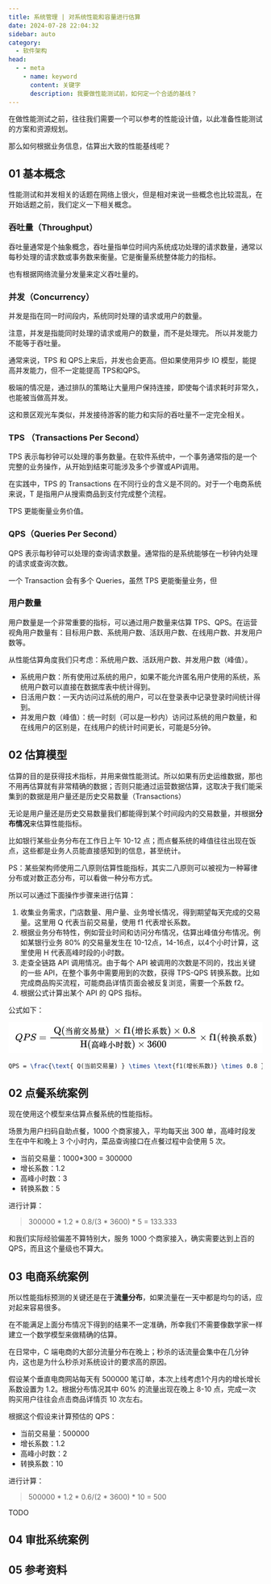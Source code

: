 ```yaml
---
title: 系统管理 | 对系统性能和容量进行估算
date: 2024-07-28 22:04:32
sidebar: auto
category: 
  - 软件架构
head:
  - - meta
    - name: keyword
      content: 关键字
      description: 我要做性能测试前，如何定一个合适的基线？
---
```


在做性能测试之前，往往我们需要一个可以参考的性能设计值，以此准备性能测试的方案和资源规划。

那么如何根据业务信息，估算出大致的性能基线呢？

## 01 基本概念

性能测试和并发相关的话题在网络上很火，但是相对来说一些概念也比较混乱，在开始话题之前，我们定义一下相关概念。

### 吞吐量（Throughput）

吞吐量通常是个抽象概念，吞吐量指单位时间内系统成功处理的请求数量，通常以每秒处理的请求数或事务数来衡量。它是衡量系统整体能力的指标。

也有根据网络流量分发量来定义吞吐量的。

### 并发（Concurrency）

并发是指在同一时间段内，系统同时处理的请求或用户的数量。

注意，并发是指能同时处理的请求或用户的数量，而不是处理完。 所以并发能力不能等于吞吐量。

通常来说，TPS 和 QPS上来后，并发也会更高。但如果使用异步 IO 模型，能提高并发能力，但不一定能提高 TPS和QPS。

极端的情况是，通过排队的策略让大量用户保持连接，即使每个请求耗时非常久，也能被当做高并发。

这和景区观光车类似，并发接待游客的能力和实际的吞吐量不一定完全相关。

### TPS （Transactions Per Second）

TPS 表示每秒钟可以处理的事务数量。在软件系统中，一个事务通常指的是一个完整的业务操作，从开始到结束可能涉及多个步骤或API调用。

在实践中，TPS 的 Transactions 在不同行业的含义是不同的。对于一个电商系统来说，T 是指用户从搜索商品到支付完成整个流程。

TPS 更能衡量业务价值。

### QPS（Queries Per Second）

QPS 表示每秒钟可以处理的查询请求数量。通常指的是系统能够在一秒钟内处理的请求或查询次数。

一个 Transaction 会有多个 Queries，虽然 TPS 更能衡量业务，但

### 用户数量

用户数量是一个非常重要的指标，可以通过用户数量来估算 TPS、QPS。在运营视角用户数量有：目标用户数、系统用户数、活跃用户数、在线用户数、并发用户数等。

从性能估算角度我们只考虑：系统用户数、活跃用户数、并发用户数（峰值）。

- 系统用户数：所有使用过系统的用户，如果不能允许匿名用户使用的系统，系统用户数可以直接在数据库表中统计得到。
- 日活用户数：一天内访问过系统的用户，可以在登录表中记录登录时间统计得到。
- 并发用户数（峰值）：统一时刻（可以是一秒内）访问过系统的用户数量，和在线用户的区别是，在线用户的统计时间更长，可能是5分钟。

## 02 估算模型

估算的目的是获得技术指标，并用来做性能测试。所以如果有历史运维数据，那也不用再估算就有非常精确的数据；否则只能通过运营数据估算，这取决于我们能采集到的数据是用户量还是历史交易数量（Transactions）

无论是用户量还是历史交易数量我们都能得到某个时间段内的交易数量，并根据**分布情况**来估算性能指标。

比如银行某些业务分布在工作日上午 10-12 点；而点餐系统的峰值往往出现在饭点，这些都是业务人员能直接感知到的信息，甚至统计。

PS：某些架构师使用二八原则估算性能指标，其实二八原则可以被视为一种幂律分布或对数正态分布，可以看做一种分布方式。

所以可以通过下面操作步骤来进行估算：

1. 收集业务需求，门店数量、用户量、业务增长情况，得到期望每天完成的交易量。这里用 Q 代表当前交易量，使用 f1 代表增长系数。 
2. 根据业务分布特性，例如营业时间和访问分布情况，估算出峰值分布情况。例如某银行业务 80% 的交易量发生在 10-12点，14-16点，以4个小时计算，这里使用 H 代表高峰时段的小时数。 
3. 走查全链路 API 调用情况。由于每个 API 被调用的次数是不同的，找出关键的一些 API，在整个事务中需要用到的次数，获得 TPS-QPS 转换系数。比如完成商品购买流程，可能商品详情页面会被反复浏览，需要一个系数 f2。
4. 根据公式计算出某个 API 的 QPS 指标。

公式如下：

![qps.png](./capacity-estimation/qps.png)

```latex
QPS = \frac{\text{ Q(当前交易量) } \times \text{f1(增长系数)} \times 0.8 }{\text{H(高峰小时数)} \times 3600}\times \text{f2(转换系数)}
```

## 02 点餐系统案例

现在使用这个模型来估算点餐系统的性能指标。

场景为用户扫码自助点餐，1000 个商家接入，平均每天出 300 单，高峰时段发生在中午和晚上 3 个小时内，菜品查询接口在点餐过程中会使用 5 次。

- 当前交易量：1000*300 = 300000
- 增长系数：1.2 
- 高峰小时数：3
- 转换系数：5

进行计算：

> 300000 * 1.2 * 0.8/(3 * 3600) * 5 = 133.333 

和我们实际经验偏差不算特别大，服务 1000 个商家接入，确实需要达到上百的 QPS，而且这个量级也不算大。

## 03 电商系统案例

所以性能指标预测的关键还是在于**流量分布**，如果流量在一天中都是均匀的话，应对起来容易很多。

在不能满足上面分布情况下得到的结果不一定准确，所幸我们不需要像数学家一样建立一个数学模型来做精确的估算。

在日常中，C 端电商的大部分流量分布在晚上；秒杀的话流量会集中在几分钟内，这也是为什么秒杀对系统设计的要求高的原因。

假设某个垂直电商网站每天有 500000 笔订单，本次上线考虑1个月内的增长增长系数设置为 1.2。根据分布情况其中 60% 的流量出现在晚上 8-10 点，完成一次购买用户往往会点击商品详情页 10 次左右。

根据这个假设来计算预估的 QPS：

- 当前交易量：500000
- 增长系数：1.2
- 高峰小时数：2
- 转换系数：10

进行计算：

> 500000 * 1.2 * 0.6/(2 * 3600) * 10 = 500

TODO 
## 04 审批系统案例

## 05 参考资料

